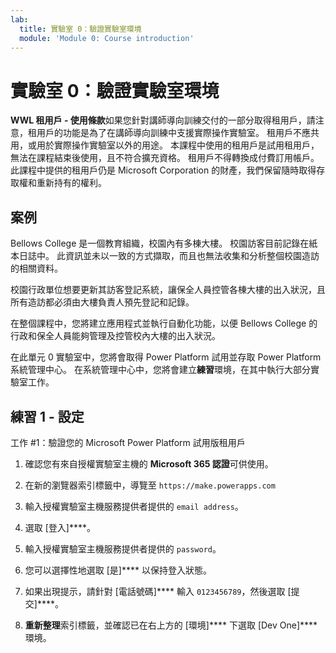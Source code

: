 ```yaml
---
lab:
  title: 實驗室 0：驗證實驗室環境
  module: 'Module 0: Course introduction'
---
```


# 實驗室 0：驗證實驗室環境

**WWL 租用戶 - 使用條款**如果您針對講師導向訓練交付的一部分取得租用戶，請注意，租用戶的功能是為了在講師導向訓練中支援實際操作實驗室。 租用戶不應共用，或用於實際操作實驗室以外的用途。 本課程中使用的租用戶是試用租用戶，無法在課程結束後使用，且不符合擴充資格。 租用戶不得轉換成付費訂用帳戶。 此課程中提供的租用戶仍是 Microsoft Corporation 的財產，我們保留隨時取得存取權和重新持有的權利。 

## 案例

Bellows College 是一個教育組織，校園內有多棟大樓。 校園訪客目前記錄在紙本日誌中。 此資訊並未以一致的方式擷取，而且也無法收集和分析整個校園造訪的相關資料。

校園行政單位想要更新其訪客登記系統，讓保全人員控管各棟大樓的出入狀況，且所有造訪都必須由大樓負責人預先登記和記錄。 

在整個課程中，您將建立應用程式並執行自動化功能，以便 Bellows College 的行政和保全人員能夠管理及控管校內大樓的出入狀況。

在此單元 0 實驗室中，您將會取得 Power Platform 試用並存取 Power Platform 系統管理中心。 在系統管理中心中，您將會建立**練習**環境，在其中執行大部分實驗室工作。


## 練習 1 - 設定

工作 #1：驗證您的 Microsoft Power Platform 試用版租用戶

1.  確認您有來自授權實驗室主機的 **Microsoft 365 認證**可供使用。 

2.  在新的瀏覽器索引標籤中，導覽至 `https://make.powerapps.com`

3.  輸入授權實驗室主機服務提供者提供的 `email address`。 

4.  選取 [登入]****。 

5.  輸入授權實驗室主機服務提供者提供的 `password`。 

6.  您可以選擇性地選取 [是]**** 以保持登入狀態。

7.  如果出現提示，請針對 [電話號碼]**** 輸入 `0123456789`，然後選取 [提交]****。

8.  **重新整理**索引標籤，並確認已在右上方的 [環境]**** 下選取 [Dev One]**** 環境。 

